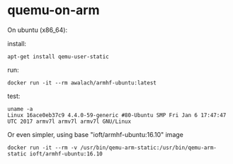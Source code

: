 # quemu-on-arm

On ubuntu (x86_64):

install:
    
    apt-get install qemu-user-static

run:

    docker run -it --rm awalach/armhf-ubuntu:latest

test:

    uname -a
    Linux 16ace0eb37c9 4.4.0-59-generic #80-Ubuntu SMP Fri Jan 6 17:47:47 UTC 2017 armv7l armv7l armv7l GNU/Linux


Or even simpler, using base "ioft/armhf-ubuntu:16.10" image

    docker run -it --rm -v /usr/bin/qemu-arm-static:/usr/bin/qemu-arm-static ioft/armhf-ubuntu:16.10
